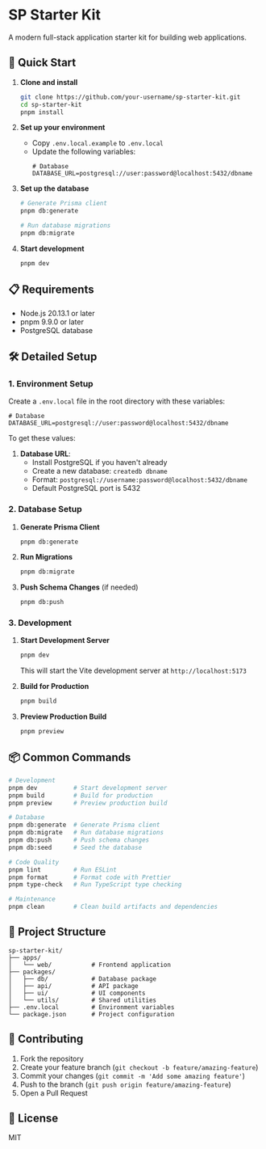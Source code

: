 # SP Starter Kit

A modern full-stack application starter kit for building web applications.

## 🚀 Quick Start

1. **Clone and install**

   ```bash
   git clone https://github.com/your-username/sp-starter-kit.git
   cd sp-starter-kit
   pnpm install
   ```

2. **Set up your environment**

   - Copy `.env.local.example` to `.env.local`
   - Update the following variables:
     ```env
     # Database
     DATABASE_URL=postgresql://user:password@localhost:5432/dbname
     ```

3. **Set up the database**

   ```bash
   # Generate Prisma client
   pnpm db:generate

   # Run database migrations
   pnpm db:migrate
   ```

4. **Start development**
   ```bash
   pnpm dev
   ```

## 📋 Requirements

- Node.js 20.13.1 or later
- pnpm 9.9.0 or later
- PostgreSQL database

## 🛠️ Detailed Setup

### 1. Environment Setup

Create a `.env.local` file in the root directory with these variables:

```env
# Database
DATABASE_URL=postgresql://user:password@localhost:5432/dbname
```

To get these values:

1. **Database URL**:
   - Install PostgreSQL if you haven't already
   - Create a new database: `createdb dbname`
   - Format: `postgresql://username:password@localhost:5432/dbname`
   - Default PostgreSQL port is 5432

### 2. Database Setup

1. **Generate Prisma Client**

   ```bash
   pnpm db:generate
   ```

2. **Run Migrations**

   ```bash
   pnpm db:migrate
   ```

3. **Push Schema Changes** (if needed)
   ```bash
   pnpm db:push
   ```

### 3. Development

1. **Start Development Server**

   ```bash
   pnpm dev
   ```

   This will start the Vite development server at `http://localhost:5173`

2. **Build for Production**

   ```bash
   pnpm build
   ```

3. **Preview Production Build**
   ```bash
   pnpm preview
   ```

## 📦 Common Commands

```bash
# Development
pnpm dev          # Start development server
pnpm build        # Build for production
pnpm preview      # Preview production build

# Database
pnpm db:generate  # Generate Prisma client
pnpm db:migrate   # Run database migrations
pnpm db:push      # Push schema changes
pnpm db:seed      # Seed the database

# Code Quality
pnpm lint         # Run ESLint
pnpm format       # Format code with Prettier
pnpm type-check   # Run TypeScript type checking

# Maintenance
pnpm clean        # Clean build artifacts and dependencies
```

## 📁 Project Structure

```
sp-starter-kit/
├── apps/
│   └── web/           # Frontend application
├── packages/
│   ├── db/            # Database package
│   ├── api/           # API package
│   ├── ui/            # UI components
│   └── utils/         # Shared utilities
├── .env.local         # Environment variables
└── package.json       # Project configuration
```

## 🤝 Contributing

1. Fork the repository
2. Create your feature branch (`git checkout -b feature/amazing-feature`)
3. Commit your changes (`git commit -m 'Add some amazing feature'`)
4. Push to the branch (`git push origin feature/amazing-feature`)
5. Open a Pull Request

## 📄 License

MIT
